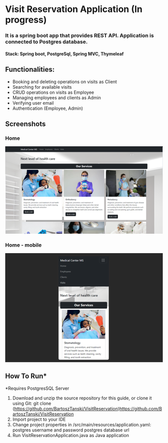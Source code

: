 # Visit Reservation Application (In progress)

### It is a spring boot app that provides REST API. Application is connected to Postgres database.
#### Stack: Spring boot, PostgreSql, Spring MVC, Thymeleaf 

## Functionalities:
- Booking and deleting operations on visits as Client
- Searching for available visits
- CRUD operations on visits as Employee
- Managing employees and clients as Admin
- Verifying user email
- Authentication (Employee, Admin)

## Screenshots

### Home
![Homepage](screenshots/homepage.PNG)

### Home - mobile
![Homepage](screenshots/homepage-mobile.PNG)

## How To Run*
*Requires PostgresSQL Server
1. Download and unzip the source repository for this guide, or clone it using Git: 
git clone (https://github.com/BartoszTanski/VisitReservation)https://github.com/BartoszTanski/VisitReservation
2. Import project to your IDE
3. Change project properties in /src/main/resources/application.yaml:
postgres username and password
postgres database url
4. Run VisitReservationApplication.java as Java application

